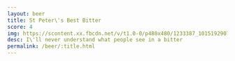 ```yaml
---
layout: beer
title: St Peter\'s Best Bitter
score: 4
img: https://scontent.xx.fbcdn.net/v/t1.0-0/p480x480/1233387_10151929070703745_1019382535_n.jpg?oh=ad807e3a5c6bed6152b31ea34e9a7d66&oe=5888AFBB
desc: I\'ll never understand what people see in a bitter
permalink: /beer/:title.html
---
```

